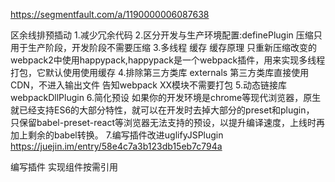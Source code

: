 https://segmentfault.com/a/1190000006087638

区余线排预插动
1.减少冗余代码
2.区分开发与生产环境配置:definePlugin
  压缩只用于生产阶段，开发阶段不需要压缩
3.多线程 缓存
  缓存原理 只重新压缩改变的
  webpack2中使用happypack,happypack是一个webpack插件，用来实现多线程打包，它默认使用使用缓存
4.排除第三方类库 externals
  第三方类库直接使用CDN，不进入输出文件
  告知webpack XX模块不需要打包
5.动态链接库 webpackDllPlugin
6.简化预设
  如果你的开发环境是chrome等现代浏览器，原生就已经支持ES6的大部分特性，就可以在开发时去掉大部分的preset和plugin，
  只保留babel-preset-react等浏览器无法支持的预设，以提升编译速度，上线时再加上剩余的babel转换。
7.编写插件改进uglifyJSPlugin
  https://juejin.im/entry/58e4c7a3b123db15eb7c794a

  编写插件 实现组件按需引用
